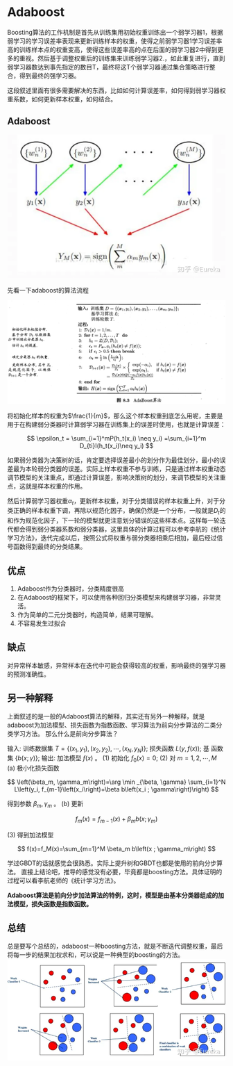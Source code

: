 # Adaboost


Boosting算法的工作机制是首先从训练集用初始权重训练出一个弱学习器1，根据弱学习的学习误差率表现来更新训练样本的权重，使得之前弱学习器1学习误差率高的训练样本点的权重变高，使得这些误差率高的点在后面的弱学习器2中得到更多的重视。然后基于调整权重后的训练集来训练弱学习器2.，如此重复进行，直到弱学习器数达到事先指定的数目T，最终将这T个弱学习器通过集合策略进行整合，得到最终的强学习器。

这段叙述里面有很多需要解决的东西，比如如何计算误差率，如何得到弱学习器权重系数，如何更新样本权重，如何结合。

## Adaboost

![](image/Pasted%20image%2020221108142733.png)

先看一下adaboost的算法流程

![](image/Pasted%20image%2020221108142835.png)

将初始化样本的权重为$\frac{1}{m}$，那么这个样本权重到底怎么用呢，主要是用于在构建弱分类器时计算弱学习器在训练集上的误差时使用，也就是计算误差：

$$
\epsilon_t = \sum_{i=1}^mP(h_t(x_i) \neq y_i) =\sum_{i=1}^m D_{ti}I(h_t(x_i)\neq y_i)
$$

如果弱分类器为决策树的话，肯定要选择误差最小的划分作为最佳划分，最小的误差最为本轮弱分类器的误差。实际上样本权重不参与训练，只是通过样本权重动态调节模型的关注重点，即通过计算误差，影响决策树的划分，来调节模型的关注重点，这就是样本权重的作用。

然后计算弱学习器权重$\alpha_t$，更新样本权重，对于分类错误的样本权重上升，对于分类正确的样本权重下调，再除以规范化因子，确保仍然是一个分布，一般就是$D_t$的和作为规范化因子，下一轮的模型就更注意划分错误的这些样本点。这样每一轮迭代都会得到弱分类器系数和弱分类器，这里具体的计算过程可以参考李航的《统计学习方法》，迭代完成以后，按照公式将权重与弱分类器相乘后相加，最后经过信号函数得到最终的分类结果。
## 优点

1. Adaboost作为分类器时，分类精度很高  
2. 在Adaboost的框架下，可以使用各种回归分类模型来构建弱学习器，非常灵活。  
3. 作为简单的二元分类器时，构造简单，结果可理解。  
4. 不容易发生过拟合

## 缺点
对异常样本敏感，异常样本在迭代中可能会获得较高的权重，影响最终的强学习器的预测准确性。

## 另一种解释

上面叙述的是一般的Adaboost算法的解释，其实还有另外一种解释，就是adaboost为加法模型、损失函数为指数函数、学习算法为前向分步算法的二类分类学习方法。
那么什么是前向分步算法？

输入: 训练数据集 $T=\left\{\left(x_1, y_1\right),\left(x_2, y_2\right), \cdots,\left(x_N, y_N\right)\right\}$; 损失函数 $L(y, f(x))$; 基 函数集 $\{b(x ; \gamma)\}$;
输出: 加法模型 $f(x)$ 。
(1) 初始化 $f_0(x)=0$;
(2) 对 $m=1,2, \cdots, M$
(a) 极小化损失函数

$$
\left(\beta_m, \gamma_m\right)=\arg \min _{\beta, \gamma} \sum_{i=1}^N L\left(y_i, f_{m-1}\left(x_i\right)+\beta b\left(x_i ; \gamma\right)\right)
$$

得到参数 $\beta_m, \gamma_m$ 。
(b) 更新

$$
f_m(x)=f_{m-1}(x)+\beta_m b\left(x ; \gamma_m\right)
$$

(3) 得到加法模型

$$
f(x)=f_M(x)=\sum_{m=1}^M \beta_m b\left(x ; \gamma_m\right)
$$

学过GBDT的话就感觉会很熟悉。实际上提升树和GBDT也都是使用的前向分步算法。
直接上结论吧，推导的感觉没有必要，毕竟都是boosting方法。具体证明的过程可以看李航老师的《统计学习方法》。

**Adaboost算法是前向分步加法算法的特例，这时，模型是由基本分类器组成的加法模型，损失函数是指数函数。**


## 总结
总是要写个总结的，adaboost一种boosting方法，就是不断迭代调整权重，最后将每一步的结果加权求和，可以说是一种典型的boosting的方法。
![](image/Pasted%20image%2020221108163011.png)



